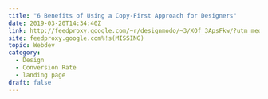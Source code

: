 ```yaml
---
title: "6 Benefits of Using a Copy-First Approach for Designers"
date: 2019-03-20T14:34:40Z
link: http://feedproxy.google.com/~r/designmodo/~3/XOf_3ApsFkw/?utm_medium=RSS&utm_source=hune
site: feedproxy.google.com%!s(MISSING)
topic: Webdev
category:
  - Design
  - Conversion Rate
  - landing page
draft: false
---
```

